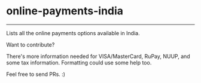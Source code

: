 # online-payments-india
-------------------------

Lists all the online payments options available in India.

Want to contribute?

There's more information needed for VISA/MasterCard, RuPay, NUUP, and some tax information. Formatting could use some help too. 

Feel free to send PRs. :)
